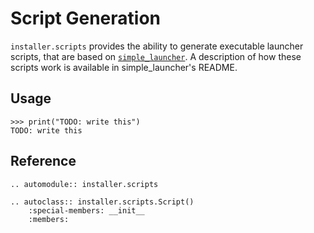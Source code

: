 # Script Generation

`installer.scripts` provides the ability to generate executable launcher
scripts, that are based on [`simple_launcher`]. A description of how these
scripts work is available in simple_launcher's README.

[`simple_launcher`]: https://bitbucket.org/vinay.sajip/simple_launcher/

## Usage

```pycon
>>> print("TODO: write this")
TODO: write this
```

## Reference

```{eval-rst}
.. automodule:: installer.scripts

.. autoclass:: installer.scripts.Script()
    :special-members: __init__
    :members:
```
